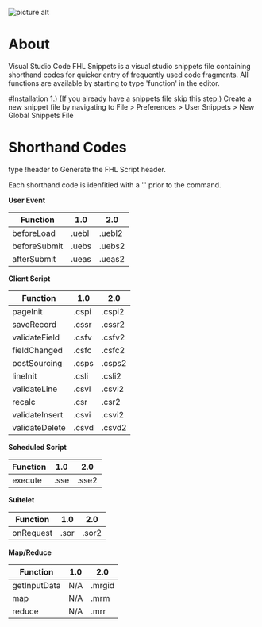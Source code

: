 ![picture alt](https://www.liv-ex.com/wp-content/uploads/2019/02/FHL-Logo-Colour.png "FHL")

# About
Visual Studio Code FHL Snippets is a visual studio snippets file containing shorthand codes for quicker entry of frequently used code fragments.
All functions are available by starting to type 'function' in the editor.

#Installation
1.) (If you already have a snippets file skip this step.) Create a new snippet file by navigating to File > Preferences > User Snippets > New Global Snippets File 

# Shorthand Codes
type !header to Generate the FHL Script header.

Each shorthand code is idenfitied with a '.' prior to the command.

**User Event**

| Function     | 1.0   | 2.0    |
|--------------|-------|--------|
| beforeLoad   | .uebl | .uebl2 |
| beforeSubmit | .uebs | .uebs2 |
| afterSubmit  | .ueas | .ueas2 |

**Client Script**

| Function       | 1.0   | 2.0    |
|----------------|-------|--------|
| pageInit       | .cspi | .cspi2 |
| saveRecord     | .cssr | .cssr2 |
| validateField  | .csfv | .csfv2 |
| fieldChanged   | .csfc | .csfc2 |
| postSourcing   | .csps | .csps2 |
| lineInit       | .csli | .csli2 |
| validateLine   | .csvl | .csvl2 |
| recalc         | .csr  | .csr2  |
| validateInsert | .csvi | .csvi2 |
| validateDelete | .csvd | .csvd2 |




**Scheduled Script**

| Function | 1.0  | 2.0   |
|----------|------|-------|
| execute  | .sse | .sse2 |

**Suitelet**

| Function  | 1.0  | 2.0   |
|-----------|------|-------|
| onRequest | .sor | .sor2 |

**Map/Reduce**

| Function     | 1.0 | 2.0    |
|--------------|-----|--------|
| getInputData | N/A | .mrgid |
| map          | N/A | .mrm   |
| reduce       | N/A | .mrr   |






